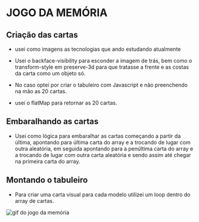 # JOGO DA MEMÓRIA

## Criação das cartas

- usei como imagens as tecnologias que ando estudando atualmente

- Usei o backface-visibility para esconder a imagem de trás, bem como o transform-style em preserve-3d para que tratasse a frente e as costas da carta como um objeto só.

- No caso optei por criar o tabuleiro com Javascript e não preenchendo na mão as 20 cartas.

- usei o flatMap para retornar as 20 cartas.

## Embaralhando as cartas

- Usei como lógica para embaralhar as cartas começando a partir da última, apontando para última carta do array e a trocando de lugar com outra aleatória, em seguida apontando para a penúltima carta do array e a trocando de lugar com outra carta aleatória e sendo assim até chegar na primeira carta do array.

## Montando o tabuleiro

- Para criar uma carta visual para cada modelo utilizei um loop dentro do array de cartas.

![gif do jogo da memória](https://github.com/jorge-lusca/bootcamp-dio-tqi-fullstack/blob/main/JavaScript/PROJETO-jogo-da-memoria/assets/gif_jogo.gif)
